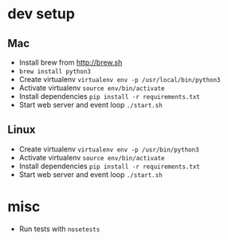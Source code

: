 # dev setup
## Mac
- Install brew from http://brew.sh
- `brew install python3`
- Create virtualenv `virtualenv env -p /usr/local/bin/python3`
- Activate virtualenv `source env/bin/activate`
- Install dependencies `pip install -r requirements.txt`
- Start web server and event loop `./start.sh`

## Linux
- Create virtualenv `virtualenv env -p /usr/bin/python3`
- Activate virtualenv `source env/bin/activate`
- Install dependencies `pip install -r requirements.txt`
- Start web server and event loop `./start.sh`

# misc
- Run tests with `nosetests`
